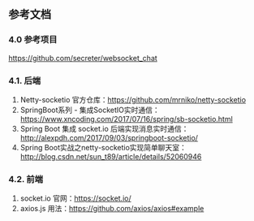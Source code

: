 ## 参考文档
### 4.0 参考项目
https://github.com/secreter/websocket_chat
### 4.1. 后端  
1. Netty-socketio 官方仓库：https://github.com/mrniko/netty-socketio  
2. SpringBoot系列 - 集成SocketIO实时通信：https://www.xncoding.com/2017/07/16/spring/sb-socketio.html  
3. Spring Boot 集成 socket.io 后端实现消息实时通信：http://alexpdh.com/2017/09/03/springboot-socketio/  
4. Spring Boot实战之netty-socketio实现简单聊天室：http://blog.csdn.net/sun_t89/article/details/52060946  
  
### 4.2. 前端  
1. socket.io 官网：https://socket.io/  
2. axios.js 用法：https://github.com/axios/axios#example